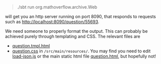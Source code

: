 > ./sbt run org.mathoverflow.archive.Web

will get you an http server running on port 8090, that responds to requests such as
<http://localhost:8090/question/55693>.

We need someone to properly format the output. This can probably be achieved purely through templating and CSS.
The relevant files are 
* [question.tmpl.html](src/main/resources/question.tmpl.html)
* [question.css](src/main/resources/question.css)
in `/src/main/resources/`. You may find you need to edit [load-json.js](src/main/resources/load-json.js) or the main
static html file [question.html](src/main/resources/question.html), but hopefully not!